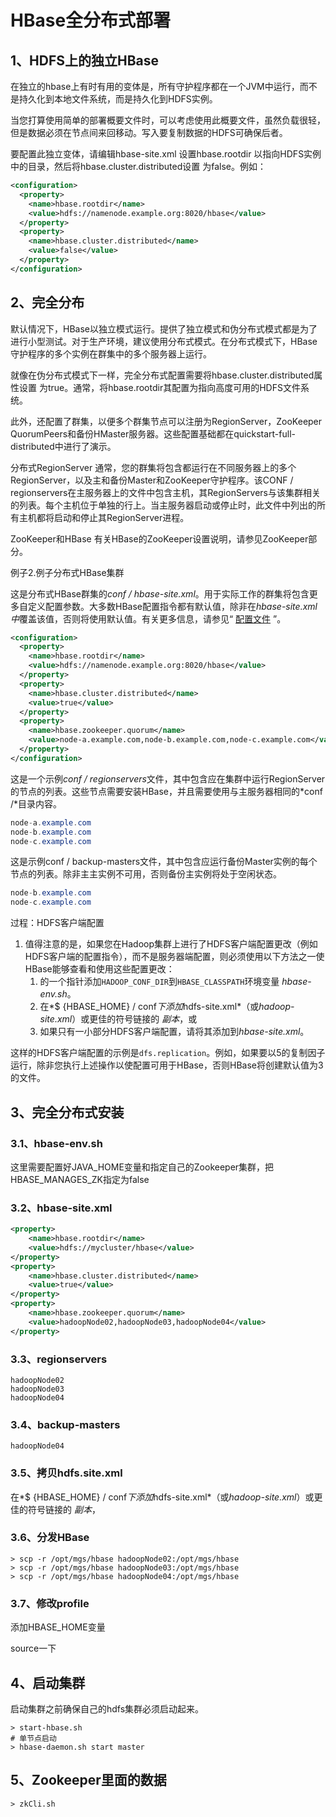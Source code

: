 # HBase全分布式部署

## 1、HDFS上的独立HBase

在独立的hbase上有时有用的变体是，所有守护程序都在一个JVM中运行，而不是持久化到本地文件系统，而是持久化到HDFS实例。

当您打算使用简单的部署概要文件时，可以考虑使用此概要文件，虽然负载很轻，但是数据必须在节点间来回移动。写入要复制数据的HDFS可确保后者。

要配置此独立变体，请编辑hbase-site.xml 设置hbase.rootdir 以指向HDFS实例中的目录，然后将hbase.cluster.distributed设置 为false。例如：

```xml
<configuration>
  <property>
    <name>hbase.rootdir</name>
    <value>hdfs://namenode.example.org:8020/hbase</value>
  </property>
  <property>
    <name>hbase.cluster.distributed</name>
    <value>false</value>
  </property>
</configuration>
```

## 2、完全分布

默认情况下，HBase以独立模式运行。提供了独立模式和伪分布式模式都是为了进行小型测试。对于生产环境，建议使用分布式模式。在分布式模式下，HBase守护程序的多个实例在群集中的多个服务器上运行。

就像在伪分布式模式下一样，完全分布式配置需要将hbase.cluster.distributed属性设置 为true。通常，将hbase.rootdir其配置为指向高度可用的HDFS文件系统。

此外，还配置了群集，以便多个群集节点可以注册为RegionServer，ZooKeeper QuorumPeers和备份HMaster服务器。这些配置基础都在quickstart-full-distributed中进行了演示。

分布式RegionServer
通常，您的群集将包含都运行在不同服务器上的多个RegionServer，以及主和备份Master和ZooKeeper守护程序。该CONF / regionservers在主服务器上的文件中包含主机，其RegionServers与该集群相关的列表。每个主机位于单独的行上。当主服务器启动或停止时，此文件中列出的所有主机都将启动和停止其RegionServer进程。

ZooKeeper和HBase
有关HBase的ZooKeeper设置说明，请参见ZooKeeper部分。

例子2.例子分布式HBase集群

这是分布式HBase群集的*conf / hbase-site.xml*。用于实际工作的群集将包含更多自定义配置参数。大多数HBase配置指令都有默认值，除非在*hbase-site.xml中*覆盖该值，否则将使用默认值。有关更多信息，请参见“ [配置文件](https://hbase.apache.org/book.html#config.files) ”。

```xml
<configuration>
  <property>
    <name>hbase.rootdir</name>
    <value>hdfs://namenode.example.org:8020/hbase</value>
  </property>
  <property>
    <name>hbase.cluster.distributed</name>
    <value>true</value>
  </property>
  <property>
    <name>hbase.zookeeper.quorum</name>
    <value>node-a.example.com,node-b.example.com,node-c.example.com</value>
  </property>
</configuration>
```

这是一个示例*conf / regionservers*文件，其中包含应在集群中运行RegionServer的节点的列表。这些节点需要安装HBase，并且需要使用与主服务器相同的*conf /*目录内容。

```java
node-a.example.com
node-b.example.com
node-c.example.com
```

这是示例conf / backup-masters文件，其中包含应运行备份Master实例的每个节点的列表。除非主主实例不可用，否则备份主实例将处于空闲状态。

```java
node-b.example.com
node-c.example.com
```

过程：HDFS客户端配置

1. 值得注意的是，如果您在Hadoop集群上进行了HDFS客户端配置更改（例如HDFS客户端的配置指令），而不是服务器端配置，则必须使用以下方法之一使HBase能够查看和使用这些配置更改：
   1. 的一个指针添加`HADOOP_CONF_DIR`到`HBASE_CLASSPATH`环境变量 *hbase-env.sh*。
   2. 在*$ {HBASE_HOME} / conf*下添加*hdfs-site.xml*（或*hadoop-site.xml*）或更佳的符号链接的 *副本*，或
   3. 如果只有一小部分HDFS客户端配置，请将其添加到*hbase-site.xml*。

这样的HDFS客户端配置的示例是`dfs.replication`。例如，如果要以5的复制因子运行，除非您执行上述操作以使配置可用于HBase，否则HBase将创建默认值为3的文件。

## 3、完全分布式安装

### 3.1、hbase-env.sh

这里需要配置好JAVA_HOME变量和指定自己的Zookeeper集群，把HBASE_MANAGES_ZK指定为false

### 3.2、hbase-site.xml

```xml
<property>
    <name>hbase.rootdir</name>
    <value>hdfs://mycluster/hbase</value>
</property>
<property>
    <name>hbase.cluster.distributed</name>
    <value>true</value>
</property>
<property>
    <name>hbase.zookeeper.quorum</name>
    <value>hadoopNode02,hadoopNode03,hadoopNode04</value>
</property>
```

### 3.3、regionservers

```shell
hadoopNode02
hadoopNode03
hadoopNode04
```

### 3.4、backup-masters

```shell
hadoopNode04
```

### 3.5、拷贝hdfs.site.xml

在*$ {HBASE_HOME} / conf*下添加*hdfs-site.xml*（或*hadoop-site.xml*）或更佳的符号链接的 *副本*，

### 3.6、分发HBase

```shell
> scp -r /opt/mgs/hbase hadoopNode02:/opt/mgs/hbase
> scp -r /opt/mgs/hbase hadoopNode03:/opt/mgs/hbase
> scp -r /opt/mgs/hbase hadoopNode04:/opt/mgs/hbase
```

### 3.7、修改profile

添加HBASE_HOME变量

source一下

## 4、启动集群

启动集群之前确保自己的hdfs集群必须启动起来。

```shell
> start-hbase.sh
# 单节点启动 
> hbase-daemon.sh start master
```



## 5、Zookeeper里面的数据

```shell
> zkCli.sh

```

